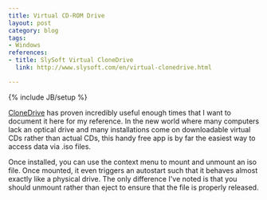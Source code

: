 ```yaml
---
title: Virtual CD-ROM Drive
layout: post
category: blog
tags:
- Windows
references:
- title: SlySoft Virtual CloneDrive
  link: http://www.slysoft.com/en/virtual-clonedrive.html

---
```

{% include JB/setup %}

[CloneDrive](http://www.slysoft.com/en/virtual-clonedrive.html) has proven incredibly useful enough times that I want to document it here for my reference. In the new world where many computers lack an optical drive and many installations come on downloadable virtual CDs rather than actual CDs, this handy free app is by far the easiest way to access data via .iso files.

Once installed, you can use the context menu to mount and unmount an iso file. Once mounted, it even triggers an autostart such that it behaves almost exactly like a physical drive. The only difference I've noted is that you should unmount rather than eject to ensure that the file is properly released.
